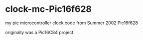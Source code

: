 # clock-mc-Pic16f628
my pic microcontroller clock code from Summer 2002
Pic16f628

originally was a Pic16C84 project.

